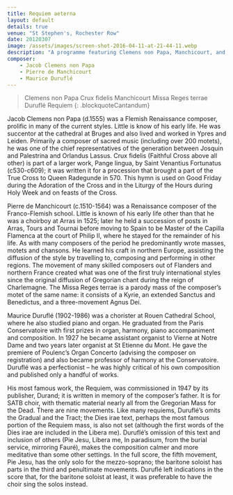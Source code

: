 ```yaml
---
title: Requiem aeterna
layout: default
details: true
venue: "St Stephen's, Rochester Row"
date: 20120307
image: /assets/images/screen-shot-2016-04-11-at-21-44-11.webp
description: "A programme featuring Clemens non Papa, Manchicourt, and Duruflé, exploring Renaissance and 20th-century sacred choral masterpieces."
composer:
    - Jacob Clemens non Papa
    - Pierre de Manchicourt
    - Maurice Duruflé
---
```

> Clemens non Papa Crux fidelis
> Manchicourt Missa Reges terrae
> Duruflé Requiem
{: .blockquoteCantandum}

Jacob Clemens non Papa (d.1555) was a Flemish Renaissance composer, prolific in many of the current styles.  Little is know of his early life.  He was succentor at the cathedral at Bruges and also lived and worked in Ypres and Leiden. Primarily a composer of sacred music (including over 200 motets), he was one of the chief representatives of the generation between Josquin and Palestrina and Orlandus Lassus.  Crux fidelis (Faithful Cross above all other) is part of a larger work, Pange lingua, by Saint Venantius Fortunatus (c530-c609); it was written it for a procession that brought a part of the True Cross to Queen Radegunde in 570. This hymn is used on Good Friday during the Adoration of the Cross and in the Liturgy of the Hours during Holy Week and on feasts of the Cross.

Pierre de Manchicourt (c.1510-1564) was a Renaissance composer of the Franco-Flemish school.  Little is known of his early life other than that he was a choirboy at Arras in 1525; later he held a succession of posts in Arras, Tours and Tournai before moving to Spain to be Master of the Capilla Flamenca at the court of Philip II, where he stayed for the remainder of his life.  As with many composers of the period he predominantly wrote masses, motets and chansons. He learned his craft in northern Europe, assisting the diffusion of the style by travelling to, composing and performing in other regions. The movement of many skilled composers out of Flanders and northern France created what was one of the first truly international styles since the original diffusion of Gregorian chant during the reign of Charlemagne.  The Missa Reges terrae is a parody mass of the composer’s motet of the same name: it consists of a Kyrie, an extended Sanctus and Benedictus, and a three-movement Agnus Dei.

Maurice Duruflé (1902-1986) was a chorister at Rouen Cathedral School, where he also studied piano and organ.  He graduated from the Paris Conservatoire with first prizes in organ, harmony, piano accompaniment and composition.  In 1927 he became assistant organist to Vierne at Notre Dame and two years later organist at St Etienne du Mont.  He gave the premiere of Poulenc’s Organ Concerto (advising the composer on registration) and also became professor of harmony at the Conservatoire.  Duruflé was a perfectionist – he was highly critical of his own composition and published only a handful of works.

His most famous work, the Requiem, was commissioned in 1947 by its publisher, Durand; it is written in memory of the composer’s father.  It is for SATB choir, with thematic material nearly all from the Gregorian Mass for the Dead.  There are nine movements. Like many requiems, Duruflé’s omits the Gradual and the Tract; the Dies irae text, perhaps the most famous portion of the Requiem mass, is also not set (although the first words of the Dies irae are included in the Libera me).  Duruflé’s omission of this text and inclusion of others (Pie Jesu, Libera me, In paradisum, from the burial service, mirroring Fauré), makes the composition calmer and more meditative than some other settings.  In the full score, the fifth movement, Pie Jesu, has the only solo for the mezzo-soprano; the baritone soloist has parts in the third and penultimate movements.  Duruflé left indications in the score that, for the baritone soloist at least, it was preferable to have the choir sing the solos instead.
